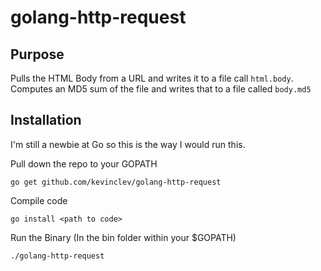 # golang-http-request

## Purpose
Pulls the HTML Body from a URL and writes it to a file call `html.body`. Computes an MD5 sum of the file and writes that to a file called `body.md5`

## Installation
I'm still a newbie at Go so this is the way I would run this.

Pull down the repo to your GOPATH

```shell
go get github.com/kevinclev/golang-http-request
```
Compile code
```shell
go install <path to code>
```

Run the Binary (In the bin folder within your $GOPATH)
```shell
./golang-http-request
```
